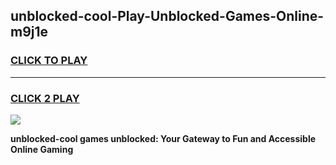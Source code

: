 
## unblocked-cool-Play-Unblocked-Games-Online-m9j1e
<h3>
<a href="https://premium76.site?title=unblocked-cool&ref=25A">CLICK TO PLAY</a></h3>
<hr>

<h3>
<a href="https://premium76.site?title=unblocked-cool&ref=25A">CLICK 2 PLAY</a>
  
</h3>

<a href="https://premium76.site?title=unblocked-cool&ref=25A"><img src="https://clearcache.store/games.png"></a>


**unblocked-cool games unblocked: Your Gateway to Fun and Accessible Online Gaming**
